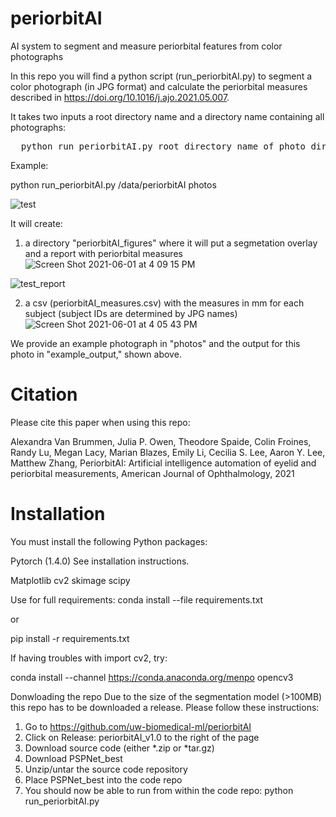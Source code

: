 # periorbitAI
AI system to segment and measure periorbital features from color photographs

In this repo you will find a python script (run_periorbitAI.py) to segment a color photograph (in JPG format) and calculate the periorbital measures described in https://doi.org/10.1016/j.ajo.2021.05.007.

It takes two inputs a root directory name and a directory name containing all photographs:

<pre>
  python run_periorbitAI.py root directory name of photo directory
</pre>

  
Example:

python run_periorbitAI.py /data/periorbitAI photos

![test](https://user-images.githubusercontent.com/25671442/120400553-ef718300-c2f2-11eb-91ce-c5ad1d68415b.JPG)

It will create:
1) a directory "periorbitAI_figures" where it will put a segmetation overlay and a report with periorbital measures
![Screen Shot 2021-06-01 at 4 09 15 PM](https://user-images.githubusercontent.com/25671442/120400982-d87f6080-c2f3-11eb-9f0e-2ffd92416484.png)

![test_report](https://user-images.githubusercontent.com/25671442/120400617-0adc8e00-c2f3-11eb-9053-f6deb3bd2462.png)

2) a csv (periorbitAI_measures.csv) with the measures in mm for each subject (subject IDs are determined by JPG names)
![Screen Shot 2021-06-01 at 4 05 43 PM](https://user-images.githubusercontent.com/25671442/120400749-60189f80-c2f3-11eb-997e-e951faf88b8e.png)


We provide an example photograph in "photos" and the output for this photo in "example_output," shown above.






# Citation
Please cite this paper when using this repo:

Alexandra Van Brummen, Julia P. Owen, Theodore Spaide, Colin Froines, Randy Lu, Megan Lacy, Marian Blazes, Emily Li, Cecilia S. Lee, Aaron Y. Lee, Matthew Zhang,
PeriorbitAI: Artificial intelligence automation of eyelid and periorbital measurements, American Journal of Ophthalmology, 2021







# Installation
You must install the following Python packages:

Pytorch (1.4.0)
See installation instructions.

Matplotlib
cv2
skimage
scipy

Use for full requirements:
conda install --file requirements.txt

or

pip install -r requirements.txt

If having troubles with import cv2, try:

conda install --channel https://conda.anaconda.org/menpo opencv3

Donwloading the repo
Due to the size of the segmentation model (>100MB) this repo has to be downloaded a release.  Please follow these instructions:

1.  Go to https://github.com/uw-biomedical-ml/periorbitAI
2.  Click on Release: periorbitAI_v1.0 to the right of the page
3.  Download source code (either *.zip or *tar.gz)
4.  Download PSPNet_best
5.  Unzip/untar the source code repository
6.  Place PSPNet_best into the code repo
7.  You should now be able to run from within the code repo: python run_periorbitAI.py <root directory> <name of photo directory>
